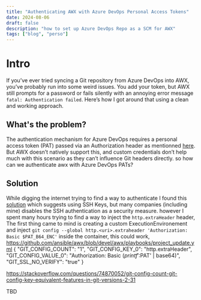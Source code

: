 ```yaml
---
title: "Authenticating AWX with Azure DevOps Personal Access Tokens"
date: 2024-08-06
draft: false
description: "how to set up Azure DevOps Repo as a SCM for AWX"
tags: ["blog", "perso"]
---
```


# Intro

If you’ve ever tried syncing a Git repository from Azure DevOps into AWX, you’ve probably run into some weird issues. You add your token, but AWX still prompts for a password or fails silently with an annoying error message `fatal: Authentication failed`. Here’s how I got around that using a clean and working approach.

## What's the problem?

The authentication mechanism for Azure DevOps requires a personal access token (PAT) passed via an Authorization header as mentionned [here](https://learn.microsoft.com/en-us/azure/devops/organizations/accounts/use-personal-access-tokens-to-authenticate?view=azure-devops&tabs=Linux). But AWX doesn’t natively support this, and custom credentials don’t help much with this scenario as they can’t influence Git headers directly. so how can we authenticate awx with Azure DevOps PATs?

## Solution

While digging the internet trying to find a way to authenticate I found this [solution](https://forum.ansible.com/t/using-azure-devops-repo-as-scm-for-awx-project-fails-to-authenticate/6819/3) which suggests using SSH Keys, but many companies (including mine) disables the SSH authentication as a security measure. however I spent many hours trying to find a way to inject the `http.extraHeader` header, The first thing came to mind is creating a custom ExecutionEnvironement and inject `git config --global http.<uri>.extraheader 'Authorization: Basic $PAT_B64_ENC'` inside the container, this could work,
https://github.com/ansible/awx/blob/devel/awx/playbooks/project_update.yml
{
  "GIT_CONFIG_COUNT": "1",
  "GIT_CONFIG_KEY_0": "http.extraHeader",
  "GIT_CONFIG_VALUE_0": "Authorization: Basic $(printf ':$PAT' | base64)",
  "GIT_SSL_NO_VERIFY": "true"
}

https://stackoverflow.com/questions/74870052/git-config-count-git-config-key-equivalent-features-in-git-versions-2-31

TBD